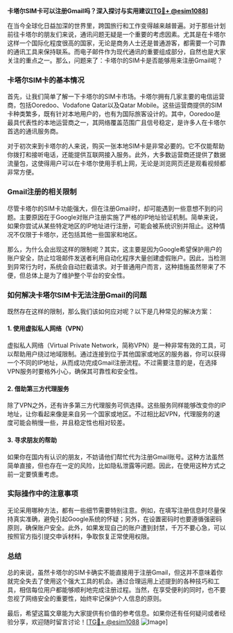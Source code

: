 **卡塔尔SIM卡可以注册Gmail吗？深入探讨与实用建议[[TG💪+ @esim1088](https://t.me/s/esim1088)]**

在当今全球化日益加深的世界里，跨国旅行和工作变得越来越普遍。对于那些计划前往卡塔尔的朋友们来说，通讯问题无疑是一个重要的考虑因素。尤其是在卡塔尔这样一个国际化程度很高的国家，无论是商务人士还是普通游客，都需要一个可靠的通讯工具来保持联系。而电子邮件作为现代通讯的重要组成部分，自然也是大家关注的重点之一。那么，问题来了：卡塔尔的SIM卡是否能够用来注册Gmail呢？

### 卡塔尔SIM卡的基本情况

首先，让我们简单了解一下卡塔尔的SIM卡市场。卡塔尔拥有几家主要的电信运营商，包括Ooredoo、Vodafone Qatar以及Qatar Mobile。这些运营商提供的SIM卡种类繁多，既有针对本地用户的，也有为国际旅客设计的。其中，Ooredoo是最具代表性的本地运营商之一，其网络覆盖范围广且信号稳定，是许多人在卡塔尔首选的通讯服务商。

对于初次来到卡塔尔的人来说，购买一张本地SIM卡是非常必要的。它不仅能帮助你拨打和接听电话，还能提供互联网接入服务。此外，大多数运营商还提供了数据流量包，这使得用户可以在卡塔尔使用手机上网，无论是浏览网页还是观看视频都非常方便。

### Gmail注册的相关限制

尽管卡塔尔的SIM卡功能强大，但在注册Gmail时，却可能遇到一些意想不到的问题。主要原因在于Google对账户注册实施了严格的IP地址验证机制。简单来说，如果你尝试从某些特定地区的IP地址进行注册，可能会被系统识别并阻止。这种情况不仅限于卡塔尔，还包括其他一些国家和地区。

那么，为什么会出现这样的限制呢？其实，这主要是因为Google希望保护用户的账户安全，防止垃圾邮件发送者利用自动化程序大量创建虚假账户。因此，当检测到异常行为时，系统会自动拦截请求。对于普通用户而言，这种措施虽然带来了不便，但总体上是为了维护整个平台的安全性。

### 如何解决卡塔尔SIM卡无法注册Gmail的问题

既然存在这样的限制，那么我们该如何应对呢？以下是几种常见的解决方案：

#### 1. 使用虚拟私人网络（VPN）

虚拟私人网络（Virtual Private Network，简称VPN）是一种非常有效的工具，可以帮助用户绕过地域限制。通过连接到位于其他国家或地区的服务器，你可以获得一个不同的IP地址，从而成功完成Gmail注册流程。不过需要注意的是，在选择VPN服务时要格外小心，确保其可靠性和安全性。

#### 2. 借助第三方代理服务

除了VPN之外，还有许多第三方代理服务可供选择。这些服务同样能够改变你的IP地址，让你看起来像是来自另一个国家或地区。不过相比起VPN，代理服务的速度可能会稍慢一些，并且稳定性也相对较差。

#### 3. 寻求朋友的帮助

如果你在国内有认识的朋友，不妨请他们帮忙代为注册Gmail账号。这种方法虽然简单直接，但也存在一定的风险，比如隐私泄露等问题。因此，在使用这种方式之前一定要慎重考虑。

### 实际操作中的注意事项

无论采用哪种方法，都有一些细节需要特别注意。例如，在填写注册信息时尽量保持真实准确，避免引起Google系统的怀疑；另外，在设置密码时也要遵循强密码原则，确保账户安全。此外，如果发现自己的账户遭到封禁，千万不要心急，可以按照官方指引提交申诉材料，争取恢复正常使用权限。

### 总结

总的来说，虽然卡塔尔的SIM卡确实不能直接用于注册Gmail，但这并不意味着你就完全失去了使用这个强大工具的机会。通过合理运用上述提到的各种技巧和工具，相信每位用户都能够顺利地完成注册过程。当然，在享受便利的同时，也不要忽视了网络安全的重要性，始终牢记保护个人信息的原则。

最后，希望这篇文章能为大家提供有价值的参考信息。如果你还有任何疑问或者经验分享，欢迎随时留言讨论！[[TG💪+ @esim1088](https://t.me/s/esim1088) ![Image](https://i.postimg.cc/4NQfJmqS/Snipaste-2025-05-13-00-14-12.png)]